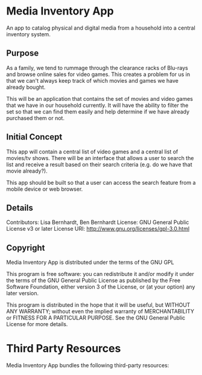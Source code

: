 # Media Inventory App

An app to catalog physical and digital media from a household into a central inventory system.

## Purpose

As a family, we tend to rummage through the clearance racks of Blu-rays and browse online sales for video games. This creates a problem for us in that we can't always keep track of which movies and games we have already bought.

This will be an application that contains the set of movies and video games that we have in our household currently. It will have the ability to filter the set so that we can find them easily and help determine if we have already purchased them or not.

## Initial Concept

This app will contain a central list of video games and a central list of movies/tv shows. There will be an interface that allows a user to search the list and receive a result based on their search criteria (e.g. do we have that movie already?).

This app should be built so that a user can access the search feature from a mobile device or web browser.

## Details

Contributors: Lisa Bernhardt, Ben Bernhardt
License: GNU General Public License v3 or later
License URI: http://www.gnu.org/licenses/gpl-3.0.html

## Copyright

Media Inventory App is distributed under the terms of the GNU GPL

This program is free software: you can redistribute it and/or modify
it under the terms of the GNU General Public License as published by
the Free Software Foundation, either version 3 of the License, or
(at your option) any later version.

This program is distributed in the hope that it will be useful,
but WITHOUT ANY WARRANTY; without even the implied warranty of
MERCHANTABILITY or FITNESS FOR A PARTICULAR PURPOSE. See the
GNU General Public License for more details.

# Third Party Resources

Media Inventory App bundles the following third-party resources:

